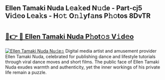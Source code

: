 ## Ellen Tamaki Nuda L𝚎a𝚔ed N𝚞𝚍e - Part-cj5 Vi𝚍𝚎o L𝚎a𝚔s - H𝚘𝚝 O𝚗𝚕yf𝚊ns P𝚑𝚘tos 8DvTR

# <h2><a href="http://kf9aggd.oniu.top/?m=Ellen+Tamaki+Nuda">🔗👉 🔴 Ellen Tamaki Nuda P𝚑ot𝚘𝚜 V𝚒d𝚎o</a></h2>

[![Ellen Tamaki Nuda Nu𝚍e𝚜](https://i.imgur.com/0qMVB7G.gif)](http://kf9aggd.oniu.top/?m=Ellen+Tamaki+Nuda)
Digital media artist and amusement provider Ellen Tamaki Nuda, celebrated for publishing dance and lifestyle tutorials through viral dance moves and short films. The public face of Ellen Tamaki Nuda exudes warmth and authenticity, yet the inner workings of his private life remain a puzzle.  
